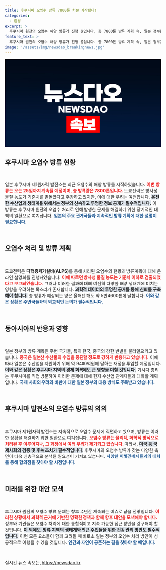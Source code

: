 ```yaml
---
title: 후쿠시마 오염수 방류 7800톤 처분 시작됐다!
categories:
  - 환경
excerpt: >
  후쿠시마 원전의 오염수 해양 방류가 진행 중입니다. 총 7800톤 방류 계획 속, 일본 정부는 수산업 지원에도 나섰습니다. 기시다 총리는 24일 현지 방문 예정! 클릭하여 자세한 소식을 확인하세요!
feature_text: >
  후쿠시마 원전의 오염수 해양 방류가 진행 중입니다. 총 7800톤 방류 계획 속, 일본 정부는 수산업 지원에도 나섰습니다. 기시다 총리는 24일 현지 방문 예정! 클릭하여 자세한 소식을 확인하세요!
image: '/assets/img/newsdao_breakingnews.jpg'
---
```


<p><img src="/assets/img/newsdao_breakingnews.jpg" alt="koreaapp 속보" /></p>

<h2 data-ke-size="size26">후쿠시마 오염수 방류 현황</h2>

<p data-ke-size="size16">&nbsp;</p>

<p>일본 후쿠시마 제1원자력 발전소는 최근 오염수의 해양 방류를 시작하였습니다. <b><span style="color: #ee2323;">이번 방류는 오는 25일까지 계속될 예정이며, 총 방류량은 7800톤입니다.</span></b> 도쿄전력은 방사성 물질 농도가 기준치를 밑돌았다고 주장하고 있지만, 이에 대한 우려는 여전합니다. <b><span style="background-color: #21538527;">온전한 수산업과 생태계를 위해서는 정부의 신속하고 투명한 정보 공개가 필수적입니다.</span></b> 이 방류는 후쿠시마 원전의 오염수 처리로 인해 발생한 문제를 해결하기 위한 장기적인 대책의 일환으로 여겨집니다.  <b><span style="color: #1a5490;">일본의 주요 관계국들과 지속적인 방류 계획에 대한 설명이 필요합니다.</span></b></p>

<p data-ke-size="size16">&nbsp;</p>

<h2 data-ke-size="size26">오염수 처리 및 방류 계획</h2>

<p data-ke-size="size16">&nbsp;</p>

<p>도쿄전력은 <b>다핵종제거설비(ALPS)</b>를 통해 처리된 오염수의 현황과 방류계획에 대해 온라인 설명회를 진행하였습니다. <b><span style="color: #ee2323;">이에 따르면 방사성 물질 농도는 기준치 이하로 검출되었다고 보고되었습니다.</span></b> 그러나 이러한 결과에 대해 여전히 다양한 해양 생태계에 미치는 영향을 우려하는 목소리가 존재합니다. <b><span style="background-color: #21538527;">과학적 데이터의 투명한 공개를 통해 신뢰를 구축해야 합니다.</span></b> 총 방류가 예상되는 양은 올해만 해도 약 5만4600톤에 달합니다. <b><span style="color: #1a5490;">이와 같은 상황은 주변국들과의 외교적인 논의가 필수적입니다.</span></b></p>

<p data-ke-size="size16">&nbsp;</p>

<h2 data-ke-size="size26">동아시아의 반응과 영향</h2>

<p data-ke-size="size16">&nbsp;</p>

<p>일본 정부의 방류 계획은 주변 국가들, 특히 한국, 중국의 강한 반발을 불러일으키고 있습니다. <b><span style="color: #ee2323;">중국은 일본산 수산물의 수입을 중단할 정도로 강하게 반응하고 있습니다.</span></b> 이에 따라 일본은 수산업을 지원하기 위해 약 9400억원에 달하는 재정을 투입할 예정입니다. <b><span style="background-color: #21538527;">이와 같은 상황은 후쿠시마 지역의 경제 회복에도 큰 영향을 미칠 것입니다.</span></b> 기시다 총리는 후쿠시마를 직접 방문하여 이러한 문제에 대해 현지 수산업 관계자들과 대화할 계획입니다. <b><span style="color: #1a5490;">국제 사회의 우려와 비판에 대한 일본 정부의 대응 방식도 주목받고 있습니다.</span></b></p>

<p data-ke-size="size16">&nbsp;</p>

<h2 data-ke-size="size26">후쿠시마 발전소의 오염수 방류의 의의</h2>

<p data-ke-size="size16">&nbsp;</p>

<p>후쿠시마 제1원자력 발전소는 지속적으로 오염수 문제에 직면하고 있으며, 방류는 이러한 상황을 해결하기 위한 일환으로 여겨집니다. <b><span style="color: #ee2323;">오염수 방류는 물리적, 화학적 방식으로 처리된 후 이루어지나, 그 과정에서 여러 우려가 제기되고 있습니다.</span></b> 따라서, <b><span style="background-color: #21538527;">미국 등 국제사회의 검증 및 후속 조치가 필수적입니다.</span></b> 후쿠시마의 오염수 방류가 갖는 다양한 측면이 더욱 심층적으로 분석될 필요성이 커지고 있습니다. <b><span style="color: #1a5490;">다양한 이해관계자들과의 대화를 통해 합의점을 찾아야 할 시점입니다.</span></b></p>

<p data-ke-size="size16">&nbsp;</p>

<h2 data-ke-size="size26">미래를 위한 대안 모색</h2>

<p data-ke-size="size16">&nbsp;</p>

<p>후쿠시마 원전의 오염수 방류 문제는 향후 수년간 계속되는 이슈로 남을 전망입니다. <b><span style="color: #ee2323;">이러한 상황에서 과학적 근거에 기반한 명확한 정책과 함께 향후 대안을 모색해야 합니다.</span></b> 정부와 기관들은 오염수 처리에 대한 통합적이고 지속 가능한 접근 방안을 강구해야 할 것입니다. <b><span style="background-color: #21538527;">이 외에도, 방류 지역의 생태계와 인근 주민들을 위한 건강 관리 방안도 필수적입니다.</span></b> 이런 모든 요소들이 함께 고려될 때 비로소 일본 정부의 오염수 처리 방안이 성공적으로 이행될 수 있을 것입니다. <b><span style="color: #1a5490;">인간과 자연이 공존하는 길을 찾아야 할 때입니다.</span></b></p>

<p data-ke-size="size16">&nbsp;</p>
실시간 뉴스 속보는, <a href="https://newsdao.kr" rel="dofollow">https://newsdao.kr</a>


